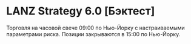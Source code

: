 # LANZ Strategy 6.0 [Бэктест]

Торговля на часовой свече 09:00 по Нью-Йорку с настраиваемыми параметрами риска. Позиции закрываются в 15:00 по Нью-Йорку.
